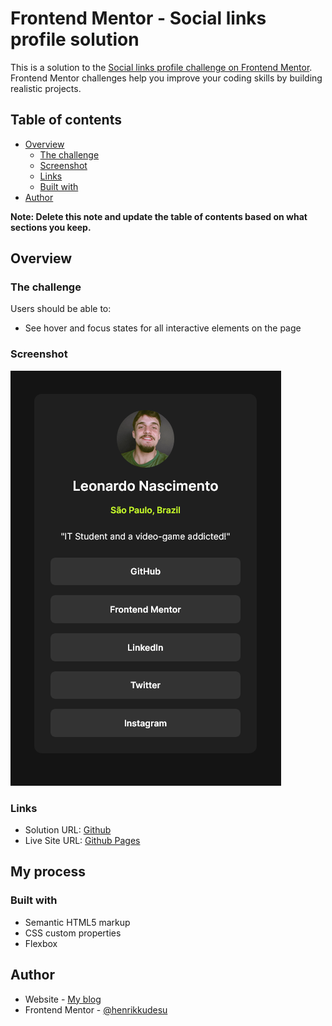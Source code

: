 # Frontend Mentor - Social links profile solution

This is a solution to the [Social links profile challenge on Frontend Mentor](https://www.frontendmentor.io/challenges/social-links-profile-UG32l9m6dQ). Frontend Mentor challenges help you improve your coding skills by building realistic projects. 

## Table of contents

- [Overview](#overview)
  - [The challenge](#the-challenge)
  - [Screenshot](#screenshot)
  - [Links](#links)
  - [Built with](#built-with)
- [Author](#author)

**Note: Delete this note and update the table of contents based on what sections you keep.**

## Overview

### The challenge

Users should be able to:

- See hover and focus states for all interactive elements on the page

### Screenshot

![](./screenshots/screenshot_customized.png)



### Links

- Solution URL: [Github](https://github.com/henrikkudesu/frontendmentor-challenges/tree/main/social-links-profile-main)
- Live Site URL: [Github Pages](https://henrikkudesu.github.io/frontendmentor-challenges/social-links-profile-main/)

## My process

### Built with

- Semantic HTML5 markup
- CSS custom properties
- Flexbox

## Author

- Website - [My blog](https://henrikkudesu.github.io/)
- Frontend Mentor - [@henrikkudesu](https://www.frontendmentor.io/profile/henrikkudesu)

